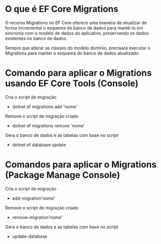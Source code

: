 # O que é EF Core Migrations
O recurso Migrations no EF Core oferece uma maneira de atualizar de forma incremental o esquema de banco de dados para mantê-lo em sincronia com o modelo de dados do aplicativo, preservando os dados existentes no banco de dados.

Sempre que alterar as classes do modelo domínio, precisará executar o Migrations para manter o esquema do banco de dados atualizado.

# Comando para aplicar o Migrations usando EF Core Tools (Console)
Cria o script de migração
 - dotnet ef migrations add 'nome' 

Remove o script de migração criado
 - dotnet ef migrations remove 'nome'

Gera o banco de dados e as tabelas com base no script
 - dotnet ef database update

# Comandos para aplicar o Migrations (Package Manage Console)
Cria o script de migração
 - add-migration'nome'

Remove o script de migração criado
 - remove-migration'nome'
 
Gera o banco de dados e as tabelas com base no script
 - update-database